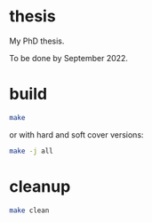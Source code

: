 # thesis

My PhD thesis.

To be done by September 2022.


# build

```bash
make

```

or with hard and soft cover versions:

```bash
make -j all

```

# cleanup

```bash
make clean

```

